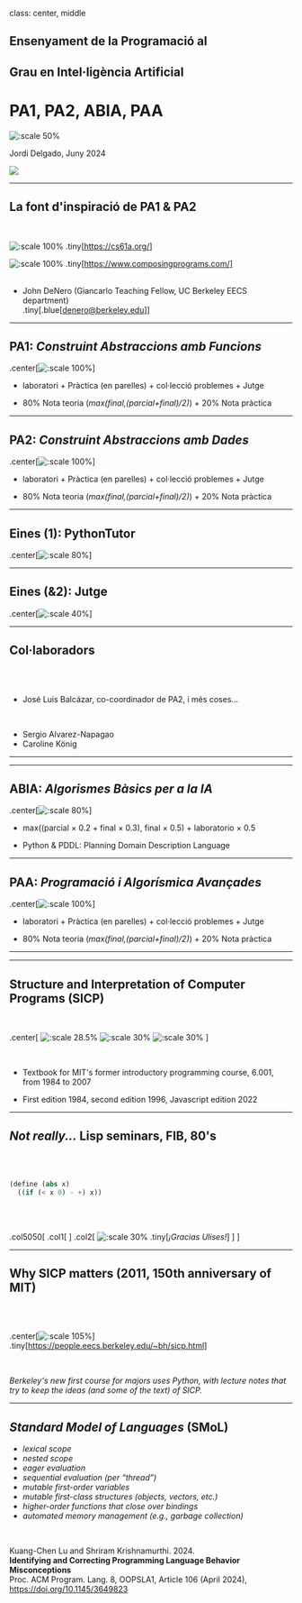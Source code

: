 class: center, middle

## Ensenyament de la Programació al
## Grau en Intel·ligència Artificial

# PA1,  PA2, ABIA, PAA

![:scale 50%](figures/maxresdefault-1.jpg)

Jordi Delgado, Juny 2024

![](figures/logoupc.png)

---

## La font d'inspiració de PA1 & PA2

<br>

![:scale 100%](figures/cs61a.png)
.tiny[https://cs61a.org/]
<br>

![:scale 100%](figures/composing.png)
.tiny[https://www.composingprograms.com/]
<br>
<br>
* John DeNero (Giancarlo Teaching Fellow, UC Berkeley EECS department) <br>
 .tiny[.blue[denero@berkeley.edu]]

---

## PA1: _Construint Abstraccions amb Funcions_

.center[![:scale 100%](figures/pa1_index.png)]

* laboratori + Pràctica (en parelles) + col·lecció problemes + Jutge

* 80% Nota teoria (_max(final,(parcial+final)/2)_) + 20% Nota pràctica

---

## PA2: _Construint Abstraccions amb Dades_

.center[![:scale 100%](figures/pa2_index.png)]

* laboratori + Pràctica (en parelles) + col·lecció problemes + Jutge

* 80% Nota teoria (_max(final,(parcial+final)/2)_) + 20% Nota pràctica

---

## Eines (1): PythonTutor 

.center[![:scale 80%](figures/pythontutor.png)]

---

## Eines (&2): Jutge 

.center[![:scale 40%](figures/jutge.png)]

---

## Col·laboradors

<br>
<br>

* José Luis Balcázar, co-coordinador de PA2, i més coses...

<br>

* Sergio Alvarez-Napagao
* Caroline König

--- 
---

## ABIA: _Algorismes Bàsics per a la IA_

.center[![:scale 80%](figures/ABIA.png)]

*  max((parcial $\times$ 0.2 + final $\times$ 0.3), final $\times$ 0.5) + laboratorio $\times$ 0.5
 
*  Python & PDDL: Planning Domain Description Language

---

## PAA: _Programació i Algorísmica Avançades_

.center[![:scale 100%](figures/PAA.png)]

* laboratori + Pràctica (en parelles) + col·lecció problemes + Jutge

* 80% Nota teoria (_max(final,(parcial+final)/2)_) + 20% Nota pràctica

---

---

## Structure and Interpretation of Computer Programs (SICP)

<br>

.center[
![:scale 28.5%](figures/sicp1.jpg)
![:scale 30%](figures/sicp2.jpg)
![:scale 30%](figures/sicp3.jpg)
]

<br>

* Textbook for MIT's former introductory programming course, 6.001, from 1984 to 2007

* First edition 1984, second edition 1996, Javascript edition 2022

---

## _Not really..._ Lisp seminars, FIB, 80's

<br>
<br>

```scheme
(define (abs x)
  ((if (< x 0) - +) x))
```

<br>
<br>

.col5050[
.col1[
]
.col2[
![:scale 30%](figures/ulises.png)
.tiny[_¡Gracias Ulises!_]
]
]

---

## Why SICP matters (2011, 150th anniversary of MIT)

<br>
<br>

.center[![:scale 105%](figures/speech_brian_harvey.png)]
.tiny[https://people.eecs.berkeley.edu/~bh/sicp.html]

<br>

_Berkeley's new first course for majors uses Python, with lecture
notes that try to keep the ideas (and some of the text) of SICP._

---

## _Standard Model of Languages_ (SMoL)


* _lexical scope_
* _nested scope_
* _eager evaluation_
* _sequential evaluation (per “thread”)_
* _mutable first-order variables_
* _mutable first-class structures (objects, vectors, etc.)_
* _higher-order functions that close over bindings_
* _automated memory management (e.g., garbage collection)_

<br>

Kuang-Chen Lu and Shriram Krishnamurthi. 2024. <br>
**Identifying and Correcting Programming Language Behavior Misconceptions**<br>
Proc. ACM Program. Lang. 8, OOPSLA1, Article 106 (April 2024),<br>
https://doi.org/10.1145/3649823
